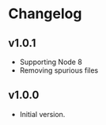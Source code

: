# Changelog

## v1.0.1

- Supporting Node 8
- Removing spurious files

## v1.0.0

- Initial version.
